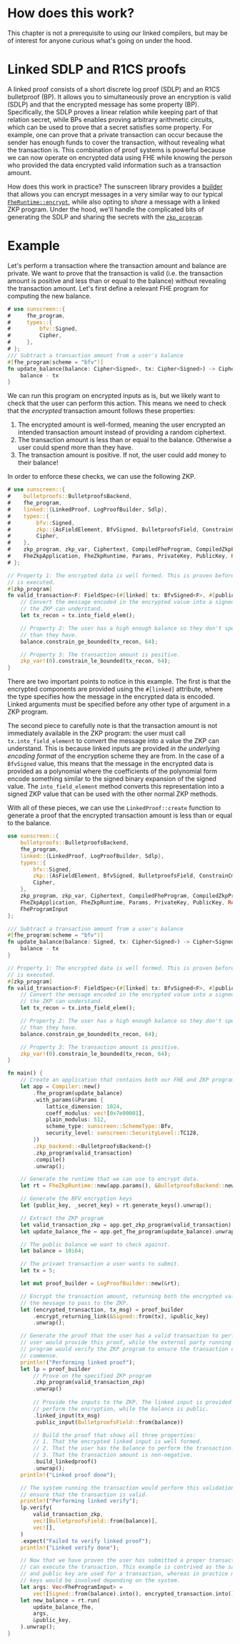 # How does this work?

This chapter is not a prerequisite to using our linked compilers, but may be of
interest for anyone curious what's going on under the hood.

# Linked SDLP and R1CS proofs

A linked proof consists of a short discrete log proof (SDLP) and an R1CS bulletproof (BP). It allows you to simultaneously prove an encryption is valid (SDLP) and that the encrypted message has some property (BP). Specifically, the SDLP proves a linear relation while keeping part of that relation secret, while BPs enables proving arbitrary arithmetic circuits, which can be used to prove that a secret satisfies some property. For example, one can prove that a private transaction can occur because the sender has enough funds to cover the transaction, without revealing what the transaction is. This combination of proof systems is powerful because we can now operate on encrypted data using FHE while knowing the person who provided the data encrypted valid information such as a transaction amount.

How does this work in practice? The sunscreen library provides a [builder](`crate::linked::LogProofBuilder`) that allows you can encrypt messages in a very similar way to our typical [`FheRuntime::encrypt`](crate::FheRuntime::encrypt), while also opting to _share_ a message with a linked ZKP program. Under the hood, we'll handle the complicated bits of generating the SDLP and sharing the secrets with the [`zkp_program`](crate::zkp_program).


# Example

Let's perform a transaction where the transaction amount and balance are private. We want to prove that the transaction is valid (i.e. the transaction amount is positive and less than or equal to the balance) without revealing the transaction amount. Let's first define a relevant FHE program for computing the new balance.

```rust
# use sunscreen::{
#     fhe_program,
#     types::{
#         bfv::Signed,
#         Cipher,
#     },
# };
/// Subtract a transaction amount from a user's balance
#[fhe_program(scheme = "bfv")]
fn update_balance(balance: Cipher<Signed>, tx: Cipher<Signed>) -> Cipher<Signed> {
    balance - tx
}
```

We can run this program on encrypted inputs as is, but we likely want to check that the user can perform this action. This means we need to check that the _encrypted_ transaction amount follows these properties:

1. The encrypted amount is well-formed, meaning the user encrypted an intended transaction amount instead of providing a random ciphertext.
2. The transaction amount is less than or equal to the balance. Otherwise a user could spend more than they have.
3. The transaction amount is positive. If not, the user could add money to their balance!

In order to enforce these checks, we can use the following ZKP.

```rust
# use sunscreen::{
#    bulletproofs::BulletproofsBackend,
#    fhe_program,
#    linked::{LinkedProof, LogProofBuilder, Sdlp},
#    types::{
#        bfv::Signed,
#        zkp::{AsFieldElement, BfvSigned, BulletproofsField, ConstrainCmp, Field, FieldSpec},
#        Cipher,
#    },
#    zkp_program, zkp_var, Ciphertext, CompiledFheProgram, CompiledZkpProgram, Compiler,
#    FheZkpApplication, FheZkpRuntime, Params, PrivateKey, PublicKey, Result, ZkpProgramInput,
# };

// Property 1: The encrypted data is well formed. This is proven before this ZKP
// is executed.
#[zkp_program]
fn valid_transaction<F: FieldSpec>(#[linked] tx: BfvSigned<F>, #[public] balance: Field<F>) {
    // Convert the message encoded in the encrypted value into a signed value
    // the ZKP can understand.
    let tx_recon = tx.into_field_elem();

    // Property 2: The user has a high enough balance so they don't spend more
    // than they have.
    balance.constrain_ge_bounded(tx_recon, 64);

    // Property 3: The transaction amount is positive.
    zkp_var!(0).constrain_le_bounded(tx_recon, 64);
}
```

There are two important points to notice in this example. The first is that the encrypted components are provided using the `#[linked]` attribute, where the type specifies how the message in the encrypted data is encoded. Linked arguments must be specified before any other type of argument in a ZKP program.

The second piece to carefully note is that the transaction amount is not immediately available in the ZKP program: the user must call `tx.into_field_element` to convert the message into a value the ZKP can understand. This is because linked inputs are provided _in the underlying encoding format_ of the encryption scheme they are from. In the case of a `BfvSigned` value, this means that the message in the encrypted data is provided as a polynomial where the coefficients of the polynomial form encode something similar to the signed binary expansion of the signed value. The `into_field_element` method converts this representation into a signed ZKP value that can be used with the other normal ZKP methods.

With all of these pieces, we can use the `LinkedProof::create` function to generate
a proof that the encrypted transaction amount is less than or equal to the
balance.

```rust
use sunscreen::{
    bulletproofs::BulletproofsBackend,
    fhe_program,
    linked::{LinkedProof, LogProofBuilder, Sdlp},
    types::{
        bfv::Signed,
        zkp::{AsFieldElement, BfvSigned, BulletproofsField, ConstrainCmp, Field, FieldSpec},
        Cipher,
    },
    zkp_program, zkp_var, Ciphertext, CompiledFheProgram, CompiledZkpProgram, Compiler,
    FheZkpApplication, FheZkpRuntime, Params, PrivateKey, PublicKey, Result, ZkpProgramInput,
    FheProgramInput
};

/// Subtract a transaction amount from a user's balance
#[fhe_program(scheme = "bfv")]
fn update_balance(balance: Signed, tx: Cipher<Signed>) -> Cipher<Signed> {
    balance - tx
}

// Property 1: The encrypted data is well formed. This is proven before this ZKP
// is executed.
#[zkp_program]
fn valid_transaction<F: FieldSpec>(#[linked] tx: BfvSigned<F>, #[public] balance: Field<F>) {
    // Convert the message encoded in the encrypted value into a signed value
    // the ZKP can understand.
    let tx_recon = tx.into_field_elem();

    // Property 2: The user has a high enough balance so they don't spend more
    // than they have.
    balance.constrain_ge_bounded(tx_recon, 64);

    // Property 3: The transaction amount is positive.
    zkp_var!(0).constrain_le_bounded(tx_recon, 64);
}

fn main() {
    // Create an application that contains both our FHE and ZKP programs.
    let app = Compiler::new()
        .fhe_program(update_balance)
        .with_params(&Params {
            lattice_dimension: 1024,
            coeff_modulus: vec![0x7e00001],
            plain_modulus: 512,
            scheme_type: sunscreen::SchemeType::Bfv,
            security_level: sunscreen::SecurityLevel::TC128,
        })
        .zkp_backend::<BulletproofsBackend>()
        .zkp_program(valid_transaction)
        .compile()
        .unwrap();

    // Generate the runtime that we can use to encrypt data.
    let rt = FheZkpRuntime::new(app.params(), &BulletproofsBackend::new()).unwrap();

    // Generate the BFV encryption keys
    let (public_key, _secret_key) = rt.generate_keys().unwrap();

    // Extract the ZKP program
    let valid_transaction_zkp = app.get_zkp_program(valid_transaction).unwrap();
    let update_balance_fhe = app.get_fhe_program(update_balance).unwrap();

    // The public balance we want to check against.
    let balance = 10i64;

    // The privaet transaction a user wants to submit.
    let tx = 5;

    let mut proof_builder = LogProofBuilder::new(&rt);

    // Encrypt the transaction amount, returning both the encrypted value and
    // the message to pass to the ZKP.
    let (encrypted_transaction, tx_msg) = proof_builder
        .encrypt_returning_link(&Signed::from(tx), &public_key)
        .unwrap();

    // Generate the proof that the user has a valid transaction to perform. The
    // user would provide this proof, while the external party running the FHE
    // program would verify the ZKP program to ensure the transaction can
    // commense.
    println!("Performing linked proof");
    let lp = proof_builder
        // Prove on the specified ZKP program
        .zkp_program(valid_transaction_zkp)
        .unwrap()
        
        // Provide the inputs to the ZKP. The linked input is provided when we
        // perform the encryption, while the balance is public.
        .linked_input(tx_msg) 
        .public_input(BulletproofsField::from(balance))

        // Build the proof that shows all three properties:
        // 1. That the encrypted linked input is well formed.
        // 2. That the user has the balance to perform the transaction.
        // 3. That the transaction amount is non-negative.
        .build_linkedproof()
        .unwrap();
    println!("Linked proof done");

    // The system running the transaction would perform this validation step to
    // ensure that the transaction is valid.
    println!("Performing linked verify");
    lp.verify(
        valid_transaction_zkp,
        vec![BulletproofsField::from(balance)],
        vec![],
    )
    .expect("Failed to verify linked proof");
    println!("Linked verify done");

    // Now that we have proven the user has submitted a proper transaction, we
    // can execute the transaction. This example is contrived as the same secret
    // and public key are used for a transaction, whereas in practice multiple
    // keys would be involved depending on the system.
    let args: Vec<FheProgramInput> = 
        vec![Signed::from(balance).into(), encrypted_transaction.into()];
    let new_balance = rt.run(
        update_balance_fhe,
        args,
        &public_key,
    ).unwrap();
}
```